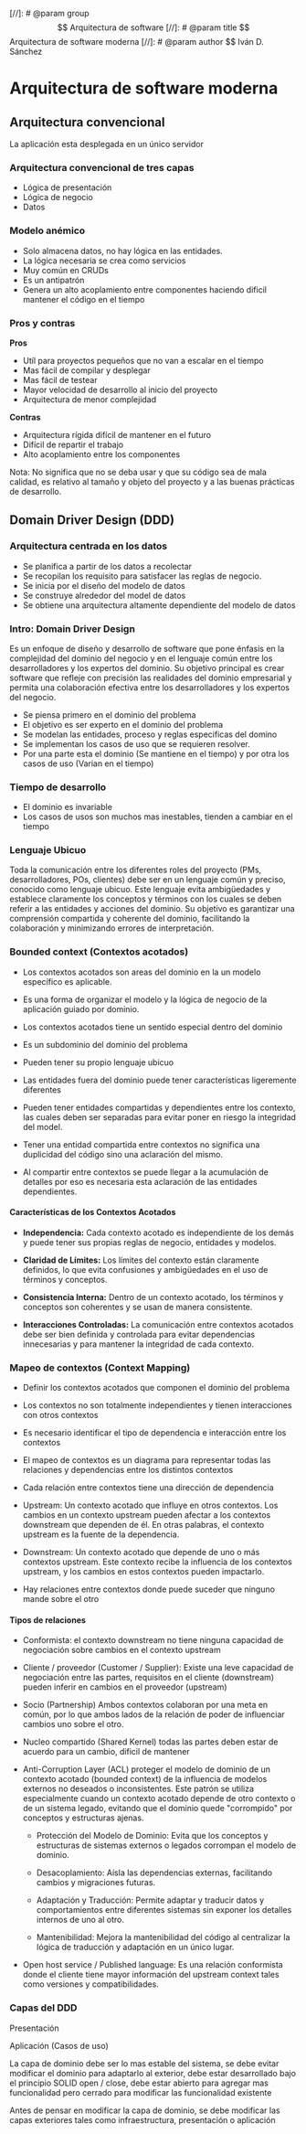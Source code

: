 [//]: # @param group $$ Arquitectura de software
[//]: # @param title $$ Arquitectura de software moderna
[//]: # @param author $$ Iván D. Sánchez

# Arquitectura de software moderna

## Arquitectura convencional

La aplicación esta desplegada en un único servidor

### Arquitectura convencional de tres capas

- Lógica de presentación
- Lógica de negocio
- Datos

### Modelo anémico

- Solo almacena datos, no hay lógica en las entidades.
- La lógica necesaria se crea como servicios
- Muy común en CRUDs
- Es un antipatrón
- Genera un alto acoplamiento entre componentes haciendo dificil mantener el código en el tiempo

### Pros y contras

**Pros**

- Utíl para proyectos pequeños que no van a escalar en el tiempo
- Mas fácil de compilar y desplegar
- Mas fácil de testear
- Mayor velocidad de desarrollo al inicio del proyecto
- Arquitectura de menor complejidad

**Contras**

- Arquitectura rígida difícil de mantener en el futuro
- Difícil de repartir el trabajo
- Alto acoplamiento entre los componentes

Nota: No significa que no se deba usar y que su código sea de mala calidad, es relativo al tamaño y objeto del proyecto y a las buenas prácticas de desarrollo.

## Domain Driver Design (DDD)

### Arquitectura centrada en los datos

- Se planifica a partir de los datos a recolectar
- Se recopilan los requisito para satisfacer las reglas de negocio.
- Se inicia por el diseño del modelo de datos
- Se construye alrededor del model de datos
- Se obtiene una arquitectura altamente dependiente del modelo de datos

### Intro: Domain Driver Design

Es un enfoque de diseño y desarrollo de software que pone énfasis en la complejidad del dominio del negocio y en el lenguaje común entre los desarrolladores y los expertos del dominio. Su objetivo principal es crear software que refleje con precisión las realidades del dominio empresarial y permita una colaboración efectiva entre los desarrolladores y los expertos del negocio.

- Se piensa primero en el dominio del problema
- El objetivo es ser experto en el dominio del problema
- Se modelan las entidades, proceso y reglas especificas del domino
- Se implementan los casos de uso que se requieren resolver.
- Por una parte esta el dominio (Se mantiene en el tiempo) y por otra los casos de uso (Varian en el tiempo)

### Tiempo de desarrollo

- El dominio es invariable
- Los casos de usos son muchos mas inestables, tienden a cambiar en el tiempo

### Lenguaje Ubicuo

Toda la comunicación entre los diferentes roles del proyecto (PMs, desarrolladores, POs, clientes) debe ser en un lenguaje común y preciso, conocido como lenguaje ubicuo. Este lenguaje evita ambigüedades y establece claramente los conceptos y términos con los cuales se deben referir a las entidades y acciones del dominio. Su objetivo es garantizar una comprensión compartida y coherente del dominio, facilitando la colaboración y minimizando errores de interpretación.

### Bounded context (Contextos acotados)

- Los contextos acotados son areas del dominio en la un modelo específico es aplicable.

- Es una forma de organizar el modelo y la lógica de negocio de la aplicación guiado por dominio.

- Los contextos acotados tiene un sentido especial dentro del dominio

- Es un subdominio del dominio del problema

- Pueden tener su propio lenguaje ubicuo

- Las entidades fuera del dominio puede tener características ligeremente diferentes

- Pueden tener entidades compartidas y dependientes entre los contexto, las cuales deben ser separadas para evitar poner en riesgo la integridad del model.

- Tener una entidad compartida entre contextos no significa una duplicidad del código sino una aclaración del mismo.

- Al compartir entre contextos se puede llegar a la acumulación de detalles por eso es necesaria esta aclaración de las entidades dependientes.

#### Características de los Contextos Acotados

- **Independencia:** Cada contexto acotado es independiente de los demás y puede tener sus propias reglas de negocio, entidades y modelos.

- **Claridad de Límites:** Los límites del contexto están claramente definidos, lo que evita confusiones y ambigüedades en el uso de términos y conceptos.

- **Consistencia Interna:** Dentro de un contexto acotado, los términos y conceptos son coherentes y se usan de manera consistente.

- **Interacciones Controladas:** La comunicación entre contextos acotados debe ser bien definida y controlada para evitar dependencias innecesarias y para mantener la integridad de cada contexto.

### Mapeo de contextos (Context Mapping)

- Definir los contextos acotados que componen el dominio del problema

- Los contextos no son totalmente independientes y tienen interacciones con otros contextos

- Es necesario identificar el tipo de dependencia e interacción entre los contextos

- El mapeo de contextos es un diagrama para representar todas las relaciones y dependencias entre los distintos contextos

- Cada relación entre contextos tiene una dirección de dependencia

- Upstream: Un contexto acotado que influye en otros contextos. Los cambios en un contexto upstream pueden afectar a los contextos downstream que dependen de él. En otras palabras, el contexto upstream es la fuente de la dependencia.

- Downstream: Un contexto acotado que depende de uno o más contextos upstream. Este contexto recibe la influencia de los contextos upstream, y los cambios en estos contextos pueden impactarlo.

- Hay relaciones entre contextos donde puede suceder que ninguno mande sobre el otro

#### Tipos de relaciones

- Conformista: el contexto downstream no tiene ninguna capacidad de negociación sobre cambios en el contexto upstream

- Cliente / proveedor (Customer / Supplier): Existe una leve capacidad de negociación entre las partes, requisitos en el cliente (downstream) pueden inferir en cambios en el proveedor (upstream)

- Socio (Partnership) Ambos contextos colaboran por una meta en común, por lo que ambos lados de la relación de poder de influenciar cambios uno sobre el otro.

- Nucleo compartido (Shared Kernel) todas las partes deben estar de acuerdo para un cambio, dificil de mantener

- Anti-Corruption Layer (ACL) proteger el modelo de dominio de un contexto acotado (bounded context) de la influencia de modelos externos no deseados o inconsistentes. Este patrón se utiliza especialmente cuando un contexto acotado depende de otro contexto o de un sistema legado, evitando que el dominio quede "corrompido" por conceptos y estructuras ajenas.

  - Protección del Modelo de Dominio: Evita que los conceptos y estructuras de sistemas externos o legados corrompan el modelo de dominio.

  - Desacoplamiento: Aísla las dependencias externas, facilitando cambios y migraciones futuras.

  - Adaptación y Traducción: Permite adaptar y traducir datos y comportamientos entre diferentes sistemas sin exponer los detalles internos de uno al otro.

  - Mantenibilidad: Mejora la mantenibilidad del código al centralizar la lógica de traducción y adaptación en un único lugar.

- Open host service / Published language: Es una relación conformista donde el cliente tiene mayor información del upstream context tales como versiones y compatibilidades.

### Capas del DDD

Presentación

Aplicación (Casos de uso)

La capa de dominio debe ser lo mas estable del sistema, se debe evitar modificar el dominio para adaptarlo al exterior, debe estar desarrollado bajo el principio SOLID open / close, debe estar abierto para agregar mas funcionalidad pero cerrado para modificar las funcionalidad existente

Antes de pensar en modificar la capa de dominio, se debe modificar las capas exteriores tales como infraestructura, presentación o aplicación
